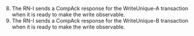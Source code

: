 8. The RN-I sends a CompAck response for the WriteUnique-A transaction when it is ready to make the write observable.
9. The RN-I sends a CompAck response for the WriteUnique-B transaction when it is ready to make the write observable.